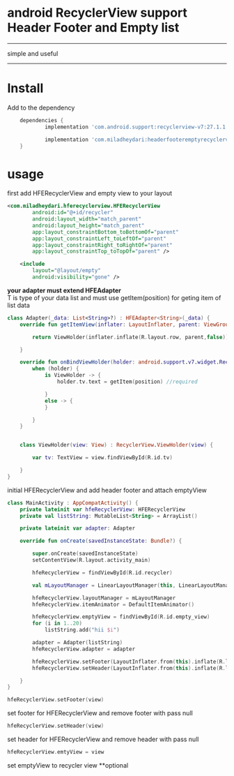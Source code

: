 # android RecyclerView support Header Footer and Empty list


***
simple and useful
***
Install
=====

Add to the dependency

```groovy
	dependencies {
            implementation 'com.android.support:recyclerview-v7:27.1.1'            //required

            implementation 'com.miladheydari:headerfooteremptyrecyclerview:1.1.0'
	}
```

# usage
first add HFERecyclerView and empty view to your layout
```xml
<com.miladheydari.hferecyclerview.HFERecyclerView
        android:id="@+id/recycler"
        android:layout_width="match_parent"
        android:layout_height="match_parent"
        app:layout_constraintBottom_toBottomOf="parent"
        app:layout_constraintLeft_toLeftOf="parent"
        app:layout_constraintRight_toRightOf="parent"
        app:layout_constraintTop_toTopOf="parent" />

    <include
        layout="@layout/empty"
        android:visibility="gone" />
```
**your adapter must extend HFEAdapter<T>**  
T is type of your data list and must use getItem(position) for geting item of list data
```kotlin
class Adapter(_data: List<String>?) : HFEAdapter<String>(_data) {
    override fun getItemView(inflater: LayoutInflater, parent: ViewGroup): ViewHolder {

        return ViewHolder(inflater.inflate(R.layout.row, parent,false))

    }

    override fun onBindViewHolder(holder: android.support.v7.widget.RecyclerView.ViewHolder, position: Int) {
        when (holder) {
            is ViewHolder -> {
                holder.tv.text = getItem(position) //required

            }
            else -> {
            }

        }
    }


    class ViewHolder(view: View) : RecyclerView.ViewHolder(view) {

        var tv: TextView = view.findViewById(R.id.tv)

    }
}
``` 
initial HFERecyclerView and add header footer and attach emptyView

```kotlin
class MainActivity : AppCompatActivity() {
    private lateinit var hfeRecyclerView: HFERecyclerView
    private val listString: MutableList<String> = ArrayList()

    private lateinit var adapter: Adapter

    override fun onCreate(savedInstanceState: Bundle?) {

        super.onCreate(savedInstanceState)
        setContentView(R.layout.activity_main)

        hfeRecyclerView = findViewById(R.id.recycler)

        val mLayoutManager = LinearLayoutManager(this, LinearLayoutManager.VERTICAL, false)

        hfeRecyclerView.layoutManager = mLayoutManager
        hfeRecyclerView.itemAnimator = DefaultItemAnimator()

        hfeRecyclerView.emptyView = findViewById(R.id.empty_view)
        for (i in 1..20)
            listString.add("hii $i")

        adapter = Adapter(listString)
        hfeRecyclerView.adapter = adapter

        hfeRecyclerView.setFooter(LayoutInflater.from(this).inflate(R.layout.footer,hfeRecyclerView, false))
        hfeRecyclerView.setHeader(LayoutInflater.from(this).inflate(R.layout.header,hfeRecyclerView, false))

    }
}
```
```kotlin
hfeRecyclerView.setFooter(view)
```
set footer for HFERecyclerView and remove footer with pass null

```kotlin
hfeRecyclerView.setHeader(view)
```
set header for HFERecyclerView and remove header with pass null

```kotlin
hfeRecyclerView.emtyView = view
```
set emptyView to recycler view **optional
